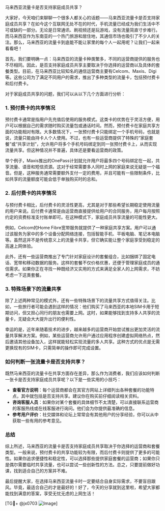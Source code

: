 马来西亚流量卡是否支持家庭成员共享？

大家好，今天咱们来聊聊一个很多人都关心的话题——马来西亚流量卡是否支持家庭成员共享？在如今这个互联网无处不在的时代，手机流量已经成为我们生活中不可或缺的一部分。无论是日常通讯、刷视频还是玩游戏，没有流量简直寸步难行。而马来西亚作为东南亚的一个热门旅游和居住地，其通信市场也吸引了不少人的关注。那么，马来西亚的流量卡到底能不能让家里的每个人一起用呢？让我们一起来看看吧！

首先，我们要明确一点：马来西亚的流量卡种类繁多，不同的运营商提供的服务也不尽相同。因此，是否支持家庭成员共享主要取决于你选择的运营商以及具体的套餐类型。目前，在马来西亚比较知名的通信运营商主要有Celcom、Maxis、Digi等。这些公司为了满足不同用户的需求，推出了多种类型的流量卡，包括预付费卡和后付费卡。

对于家庭成员共享的问题，我们可以从以下几个方面进行分析：

### 1. 预付费卡的共享情况

预付费卡通常是指用户先充值后使用的服务模式。这类卡的优势在于灵活方便，用户可以根据自己的需求随时购买流量包或通话时间。然而，预付费卡在家庭共享方面的功能相对有限。大多数情况下，一张预付费卡只能绑定一个手机号码，也就是说，流量只能由持卡人个人使用。不过，也有一些运营商提供了特殊的“家庭套餐”或“共享计划”，允许用户将多个手机号码绑定到同一张预付费卡上，从而实现流量共享。但这种情况并不普遍，具体还是要看运营商的政策。

举个例子，Maxis推出的OnePass计划就允许用户将最多四个号码绑定在一起，共享流量、语音和短信资源。这对于经常需要多人同时上网的家庭来说无疑是一个福音。但是，这种服务通常需要额外支付一定的费用，并且可能有一些限制条件，比如共享的流量额度可能会低于单独购买时的总和。

### 2. 后付费卡的共享情况

与预付费卡相比，后付费卡的灵活性更高，尤其是对于那些希望长期稳定使用流量的用户来说。后付费卡通常是由运营商直接提供给用户的合同服务，用户每月按照约定的资费标准支付账单即可。在这种模式下，家庭成员共享流量的可能性更大。

例如，Celcom的Home Fibre宽带服务就提供了一种家庭共享方案。用户可以通过该服务为家中的多个设备分配网络连接，包括智能手机、平板电脑、笔记本电脑等。虽然这并不是传统意义上的流量卡共享，但它确实能让整个家庭享受到稳定的高速上网体验。

此外，还有一些运营商推出了专门针对家庭设计的套餐组合，比如捆绑了固定电话、宽带和移动数据的服务。这样的套餐不仅价格优惠，还便于管理家庭成员的通信需求。如果你正在寻找一种既经济又实用的方式来满足全家人的上网需求，不妨考虑一下这类套餐。

### 3. 特殊场景下的流量共享

除了上述两种常见的模式外，还有一些特殊场景下的流量共享方式值得关注。比如，一些旅行者可能会遇到这样的情况：他们购买了马来西亚的本地SIM卡用于短期访问，但又担心同行的朋友也需要上网。这时，如果能够找到支持多人共享的流量卡，无疑会大大提升出行的便利性。

幸运的是，近年来随着技术的进步，越来越多的运营商开始尝试推出更加灵活的流量共享解决方案。例如，某些运营商允许用户通过应用程序创建虚拟网络热点，然后邀请其他设备加入，这样就能轻松实现流量的多人共享。这种方式的优点是无需更换现有的SIM卡，只需简单的操作即可完成设置。

### 如何判断一张流量卡是否支持共享？

既然马来西亚的流量卡在共享方面存在差异，那么作为消费者，我们应该如何判断一张卡是否支持家庭成员共享呢？以下是一些实用的小技巧：

- **查看官方说明**：每个运营商都会在其官方网站上详细列出各种套餐的功能特点，其中就包括是否支持共享。建议你在购买前仔细阅读相关资料。
- **咨询客服人员**：如果你对某个套餐的具体细节不太清楚，可以直接联系运营商的客服热线或在线客服进行询问。他们会为你提供最准确的信息。
- **参考用户评价**：社交媒体和论坛上常常会有其他用户的分享经验，你可以从中获取一些有用的参考意见。

### 总结

综上所述，马来西亚的流量卡是否支持家庭成员共享取决于你选择的运营商和套餐类型。一般来说，预付费卡的共享功能较为有限，而后付费卡则提供了更多的可能性。如果你追求便捷性和稳定性，可以选择那些提供家庭套餐的运营商；如果你只是偶尔需要临时共享流量，也可以尝试一些创新性的方法。总之，只要提前做好功课，找到适合自己的方案并不难。

最后提醒大家，在选择马来西亚流量卡时一定要结合自身实际需求，不要盲目跟风。毕竟，最适合自己的才是最好的！好了，今天的分享就到这里啦，希望大家都能找到满意的答案，享受无忧无虑的上网生活！

[TG💪+ @jx0703 ![Image](https://github.com/user-attachments/assets/dbca1d08-cadb-493c-b0ec-ad6f7a83f270)]